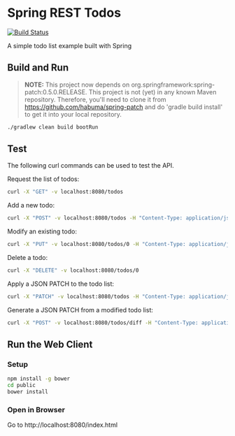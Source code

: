 # Spring REST Todos

[![Build Status](https://drone.io/github.com/royclarkson/spring-rest-todos/status.png)](https://drone.io/github.com/royclarkson/spring-rest-todos/latest)

A simple todo list example built with Spring

## Build and Run

> **NOTE:**
> This project now depends on org.springframework:spring-patch:0.5.0.RELEASE. This project is not (yet) in any known Maven repository. Therefore, you'll need to clone it from https://github.com/habuma/spring-patch and do 'gradle build install' to get it into your local repository.

```sh
./gradlew clean build bootRun
```

## Test

The following curl commands can be used to test the API.

Request the list of todos:

```sh
curl -X "GET" -v localhost:8080/todos
```

Add a new todo:

```sh
curl -X "POST" -v localhost:8080/todos -H "Content-Type: application/json" -d '{"description":"A Todo","complete":false}'
```

Modify an existing todo:

```sh
curl -X "PUT" -v localhost:8080/todos/0 -H "Content-Type: application/json" -d '{"description":"Modified Todo","complete":false}'
```

Delete a todo:

```sh
curl -X "DELETE" -v localhost:8080/todos/0
```

Apply a JSON PATCH to the todo list:

```sh
curl -X "PATCH" -v localhost:8080/todos -H "Content-Type: application/json" -d '[{"op":"replace","path":"/0/description","value":"go go go!"}]'
```

Generate a JSON PATCH from a modified todo list:

```sh
curl -X "POST" -v localhost:8080/todos/diff -H "Content-Type: application/json" -d '[{"description":"go go go!","complete":false},{"description":"b","complete":false}]'
```

## Run the Web Client

### Setup

```sh
npm install -g bower
cd public
bower install
```

### Open in Browser

Go to http://localhost:8080/index.html
